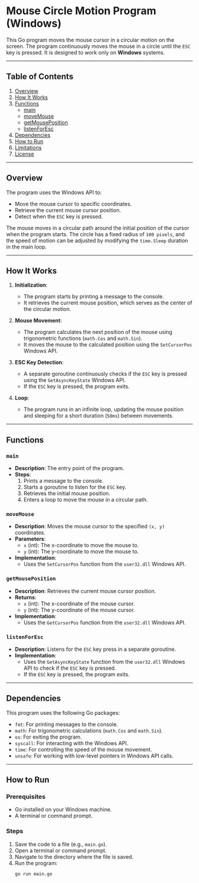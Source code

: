# Mouse Circle Motion Program (Windows)

This Go program moves the mouse cursor in a circular motion on the screen. The program continuously moves the mouse in a circle until the `ESC` key is pressed. It is designed to work only on **Windows** systems.

---

## Table of Contents
1. [Overview](#overview)
2. [How It Works](#how-it-works)
3. [Functions](#functions)
   - [main](#main)
   - [moveMouse](#movemouse)
   - [getMousePosition](#getmouseposition)
   - [listenForEsc](#listenforcesc)
4. [Dependencies](#dependencies)
5. [How to Run](#how-to-run)
6. [Limitations](#limitations)
7. [License](#license)

---

## Overview

The program uses the Windows API to:
- Move the mouse cursor to specific coordinates.
- Retrieve the current mouse cursor position.
- Detect when the `ESC` key is pressed.

The mouse moves in a circular path around the initial position of the cursor when the program starts. The circle has a fixed radius of `100 pixels`, and the speed of motion can be adjusted by modifying the `time.Sleep` duration in the main loop.

---

## How It Works

1. **Initialization**:
   - The program starts by printing a message to the console.
   - It retrieves the current mouse position, which serves as the center of the circular motion.

2. **Mouse Movement**:
   - The program calculates the next position of the mouse using trigonometric functions (`math.Cos` and `math.Sin`).
   - It moves the mouse to the calculated position using the `SetCursorPos` Windows API.

3. **ESC Key Detection**:
   - A separate goroutine continuously checks if the `ESC` key is pressed using the `GetAsyncKeyState` Windows API.
   - If the `ESC` key is pressed, the program exits.

4. **Loop**:
   - The program runs in an infinite loop, updating the mouse position and sleeping for a short duration (`50ms`) between movements.

---

## Functions

### `main`
- **Description**: The entry point of the program.
- **Steps**:
  1. Prints a message to the console.
  2. Starts a goroutine to listen for the `ESC` key.
  3. Retrieves the initial mouse position.
  4. Enters a loop to move the mouse in a circular path.

### `moveMouse`
- **Description**: Moves the mouse cursor to the specified `(x, y)` coordinates.
- **Parameters**:
  - `x` (int): The x-coordinate to move the mouse to.
  - `y` (int): The y-coordinate to move the mouse to.
- **Implementation**:
  - Uses the `SetCursorPos` function from the `user32.dll` Windows API.

### `getMousePosition`
- **Description**: Retrieves the current mouse cursor position.
- **Returns**:
  - `x` (int): The x-coordinate of the mouse cursor.
  - `y` (int): The y-coordinate of the mouse cursor.
- **Implementation**:
  - Uses the `GetCursorPos` function from the `user32.dll` Windows API.

### `listenForEsc`
- **Description**: Listens for the `ESC` key press in a separate goroutine.
- **Implementation**:
  - Uses the `GetAsyncKeyState` function from the `user32.dll` Windows API to check if the `ESC` key is pressed.
  - If the `ESC` key is pressed, the program exits.

---

## Dependencies

This program uses the following Go packages:
- `fmt`: For printing messages to the console.
- `math`: For trigonometric calculations (`math.Cos` and `math.Sin`).
- `os`: For exiting the program.
- `syscall`: For interacting with the Windows API.
- `time`: For controlling the speed of the mouse movement.
- `unsafe`: For working with low-level pointers in Windows API calls.

---

## How to Run

### Prerequisites
- Go installed on your Windows machine.
- A terminal or command prompt.

### Steps
1. Save the code to a file (e.g., `main.go`).
2. Open a terminal or command prompt.
3. Navigate to the directory where the file is saved.
4. Run the program:
   ```bash
   go run main.go
